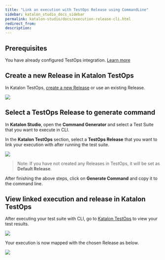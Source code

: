```yaml
---
title: "Link an execution with TestOps Release using CommandLine" 
sidebar: katalon_studio_docs_sidebar
permalink: katalon-studio/docs/execution-release-cli.html 
redirect_from:
description: 
---
```

## Prerequisites

You have already configured TestOps integration. [Learn more](https://docs.katalon.com/katalon-studio/docs/katalon-analytics-beta-integration.html)

## Create a new Release in Katalon TestOps

In Katalon TestOps, [create a new Release](https://docs.katalon.com/katalon-analytics/docs/kt-jira-release.html) or use an existing Release.

![](https://github.com/katalon-studio/docs-images/raw/master/katalon-studio/docs/execution-release-cli/new-release.png)


## Select a TestOps Release to generate command

In **Katalon Studio**, open the **Command Generator** and select a Test Suite that you want to execute in CLI.

In the **Katalon TestOps** section, select a **TestOps Release** that you want to link your execution with after running the test suite.

![](https://github.com/katalon-studio/docs-images/raw/master/katalon-studio/docs/execution-release-cli/generate-command.png)

> Note: If you have not created any Releases in TestOps, it will be set as **Default Release**.

After finishing the above steps, click on **Generate Command** and copy it to the command line.

## View linked execution and release in Katalon TestOps

After executing your test suite with CLI, go to [Katalon TestOps](https://analytics.katalon.com) to view your test results.

![](https://github.com/katalon-studio/docs-images/raw/master/katalon-studio/docs/execution-release-cli/linked-release.png)

Your execution is now mapped with the chosen Release as below.

![](https://github.com/katalon-studio/docs-images/raw/master/katalon-studio/docs/execution-release-cli/linked-execution.png)
